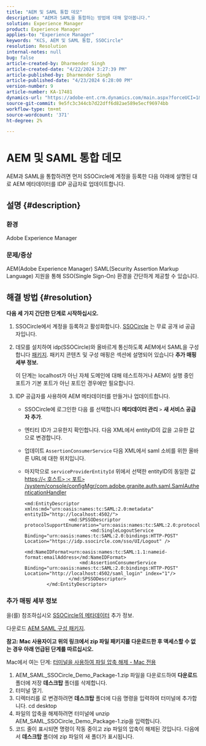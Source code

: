 ```yaml
---
title: "AEM 및 SAML 통합 데모"
description: "AEM과 SAML을 통합하는 방법에 대해 알아봅니다."
solution: Experience Manager
product: Experience Manager
applies-to: "Experience Manager"
keywords: "KCS, AEM 및 SAML 통합, SSOCircle"
resolution: Resolution
internal-notes: null
bug: false
article-created-by: Dharmender Singh
article-created-date: "4/22/2024 3:27:39 PM"
article-published-by: Dharmender Singh
article-published-date: "4/23/2024 6:28:00 PM"
version-number: 9
article-number: KA-17481
dynamics-url: "https://adobe-ent.crm.dynamics.com/main.aspx?forceUCI=1&pagetype=entityrecord&etn=knowledgearticle&id=fdb188d8-bc00-ef11-a1fd-6045bd026dc7"
source-git-commit: 9e5fc3c344cb7d22dff6d82ae589e5ecf96974bb
workflow-type: tm+mt
source-wordcount: '371'
ht-degree: 2%

---
```


# AEM 및 SAML 통합 데모


AEM과 SAML을 통합하려면 먼저 SSOCircle에 계정을 등록한 다음 아래에 설명된 대로 AEM 메타데이터를 IDP 공급자로 업데이트합니다.

## 설명 {#description}


### <b>환경</b>

Adobe Experience Manager

### <b>문제/증상</b>

AEM(Adobe Experience Manager) SAML(Security Assertion Markup Language) 지원을 통해 SSO(Single Sign-On) 환경을 간단하게 제공할 수 있습니다.


## 해결 방법 {#resolution}


<b>다음 세 가지 간단한 단계로 시작하십시오.</b>

1. SSOCircle에서 계정을 등록하고 활성화합니다. [SSOCircle](https://www.ssocircle.com/en/) 는 무료 공개 id 공급자입니다.
2. 데모를 설치하여 idp(SSOCircle)와 올바르게 통신하도록 AEM에서 SAML을 구성합니다 [패키지](https://files.acrobat.com/a/preview/d0017bf5-c35a-483e-80a0-d6bfb0526299). 패키지 콘텐츠 및 구성 매핑은 섹션에 설명되어 있습니다 <b>추가 매핑 세부 정보.</b>



   이 단계는 localhost가 아닌 자체 도메인에 대해 테스트하거나 AEM이 실행 중인 포트가 기본 포트가 아닌 포트인 경우에만 필요합니다.


3. IDP 공급자를 사용하여 AEM 메타데이터를 만들거나 업데이트합니다.
   - SSOCircle에 로그인한 다음 를 선택합니다 <b>메타데이터 관리</b> `>`  <b>새 서비스 공급자 추가</b>.
   - 엔티티 ID가 고유한지 확인합니다. 다음 XML에서 entityID의 값을 고유한 값으로 변경합니다.
   - 업데이트 `AssertionConsumerService` 다음 XML에서 saml 소비를 위한 올바른 URL에 대한 위치입니다.
   - 마지막으로 `serviceProviderEntityId` 위에서 선택한 entityID의 동일한 값 [https://`<` 호스트`>` :`<` 포트`>` /system/console/configMgr/com.adobe.granite.auth.saml.SamlAuthenticationHandler](https://&lt;host>:&lt;port>/system/console/configMgr/com.adobe.granite.auth.saml.SamlAuthenticationHandler)



     ```
     <md:EntityDescriptor xmlns:md="urn:oasis:names:tc:SAML:2.0:metadata" entityID="http://localhost:4502/">
                     <md:SPSSODescriptor protocolSupportEnumeration="urn:oasis:names:tc:SAML:2.0:protocol">
                             <md:SingleLogoutService Binding="urn:oasis:names:tc:SAML:2.0:bindings:HTTP-POST" Location="https://idp.ssocircle.com/sso/UI/Logout" />
                             <md:NameIDFormat>urn:oasis:names:tc:SAML:1.1:nameid-format:emailAddress</md:NameIDFormat>        
                         <md:AssertionConsumerService Binding="urn:oasis:names:tc:SAML:2.0:bindings:HTTP-POST" Location="http://localhost:4502/saml_login" index="1"/>    
                     </md:SPSSODescriptor>
             </md:EntityDescriptor>
     ```








### 추가 매핑 세부 정보

을(를) 참조하십시오 [SSOCircle의 메타데이터](https://idp.ssocircle.com/) 추가 정보.

다운로드 [AEM SAML 구성 패키지](https://acrobat.adobe.com/link/track?uri=urn%3Aaaid%3Ascds%3AUS%3Ad0017bf5-c35a-483e-80a0-d6bfb0526299).

<b>참고: Mac 사용자이고 위의 링크에서 zip 파일 패키지를 다운로드한 후 액세스할 수 없는 경우 아래 언급된 단계를 따르십시오. </b>

Mac에서 여는 단계: [터미널을 사용하여 파일 압축 해제 - Mac 전용](https://support.3playmedia.com/hc/en-us/articles/227729068-Unzipping-Files-Using-Terminal-Mac-Only)

1. AEM_SAML_SSOCircle_Demo_Package-1.zip 파일을 다운로드하여 <b>다운로드</b> 폴더에 저장 <b>데스크탑</b> 폴더를 삭제합니다.
2. 터미널 열기.
3. 디렉터리를 로 변경하려면 <b>데스크탑</b> 폴더에 다음 명령을 입력하여 터미널에 추가합니다. cd desktop
4. 파일의 압축을 해제하려면 터미널에 unzip AEM_SAML_SSOCircle_Demo_Package-1.zip을 입력합니다.
5. 코드 줄이 표시되면 명령이 작동 중이고 zip 파일의 압축이 해제된 것입니다. 다음에서 <b>데스크탑</b> 폴더에 zip 파일의 새 폴더가 표시됩니다.



